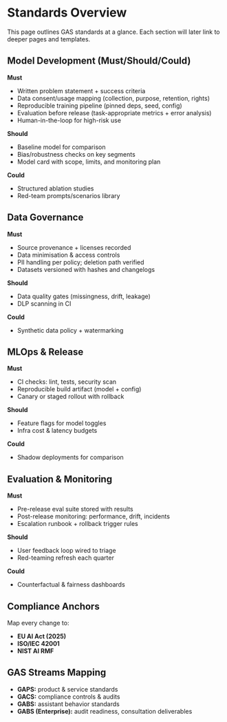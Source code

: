 # Standards Overview

This page outlines GAS standards at a glance. Each section will later link to deeper pages and templates.

## Model Development (Must/Should/Could)
**Must**
- Written problem statement + success criteria
- Data consent/usage mapping (collection, purpose, retention, rights)
- Reproducible training pipeline (pinned deps, seed, config)
- Evaluation before release (task-appropriate metrics + error analysis)
- Human-in-the-loop for high-risk use

**Should**
- Baseline model for comparison
- Bias/robustness checks on key segments
- Model card with scope, limits, and monitoring plan

**Could**
- Structured ablation studies
- Red-team prompts/scenarios library

## Data Governance
**Must**
- Source provenance + licenses recorded
- Data minimisation & access controls
- PII handling per policy; deletion path verified
- Datasets versioned with hashes and changelogs

**Should**
- Data quality gates (missingness, drift, leakage)
- DLP scanning in CI

**Could**
- Synthetic data policy + watermarking

## MLOps & Release
**Must**
- CI checks: lint, tests, security scan
- Reproducible build artifact (model + config)
- Canary or staged rollout with rollback

**Should**
- Feature flags for model toggles
- Infra cost & latency budgets

**Could**
- Shadow deployments for comparison

## Evaluation & Monitoring
**Must**
- Pre-release eval suite stored with results
- Post-release monitoring: performance, drift, incidents
- Escalation runbook + rollback trigger rules

**Should**
- User feedback loop wired to triage
- Red-teaming refresh each quarter

**Could**
- Counterfactual & fairness dashboards

## Compliance Anchors
Map every change to:
- **EU AI Act (2025)**
- **ISO/IEC 42001**
- **NIST AI RMF**

## GAS Streams Mapping
- **GAPS:** product & service standards
- **GACS:** compliance controls & audits
- **GABS:** assistant behavior standards
- **GABS (Enterprise):** audit readiness, consultation deliverables
